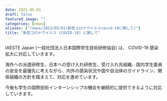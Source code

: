 ```yaml
---
date: 2021-05-01
draft: false
featured_image: ""
categories: [news]
aliases: ["/news/2022/05/01/新型コロナウイルスcovid-19に関して/"]
title: "新型コロナウイルス (COVID-19) に関して"
---
```

IAESTE Japan (一般社団法人日本国際学生技術研修協会) は、 COVID-19 感染拡大に対応していきます。

海外への派遣研修生、日本への受け入れ研修生、受け入れ先組織、国内学生委員の安全を最優先に考えながら、内外の感染状況や国や自治体のガイドライン、関係組織の方針を踏まえて、対応を進めています。

今後も学生の国際技術インターンシップの機会を継続的に提供できるように対応していきます。

